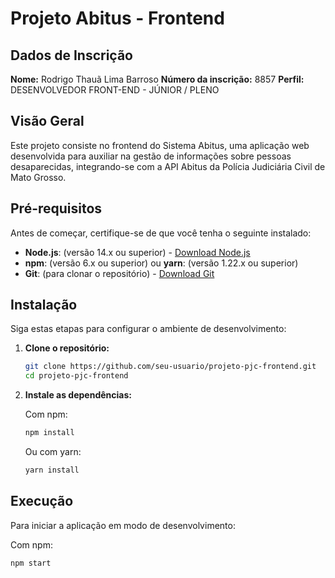 # Projeto Abitus - Frontend

## Dados de Inscrição

**Nome:** Rodrigo Thauã Lima Barroso
**Número da inscrição:** 8857
**Perfil:** DESENVOLVEDOR FRONT-END - JÚNIOR / PLENO



## Visão Geral

Este projeto consiste no frontend do Sistema Abitus, uma aplicação web desenvolvida para auxiliar na gestão de informações sobre pessoas desaparecidas, integrando-se com a API Abitus da Polícia Judiciária Civil de Mato Grosso.

## Pré-requisitos

Antes de começar, certifique-se de que você tenha o seguinte instalado:

* **Node.js**: (versão 14.x ou superior) - [Download Node.js](https://nodejs.org/)
* **npm**: (versão 6.x ou superior) ou **yarn**: (versão 1.22.x ou superior)
* **Git**: (para clonar o repositório) - [Download Git](https://git-scm.com/)

## Instalação

Siga estas etapas para configurar o ambiente de desenvolvimento:

1.  **Clone o repositório:**

    ```bash
    git clone https://github.com/seu-usuario/projeto-pjc-frontend.git
    cd projeto-pjc-frontend
    ```

2.  **Instale as dependências:**

    Com npm:

    ```bash
    npm install
    ```

    Ou com yarn:

    ```bash
    yarn install
    ```

## Execução

Para iniciar a aplicação em modo de desenvolvimento:

Com npm:

```bash
npm start